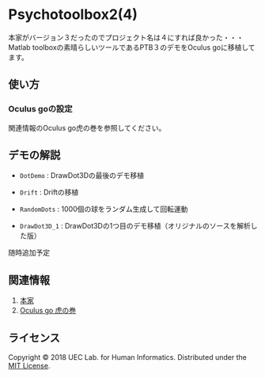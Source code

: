 Psychotoolbox2(4)
======================
本家がバージョン３だったのでプロジェクト名は４にすれば良かった・・・  
Matlab toolboxの素晴らしいツールであるPTB３のデモをOculus goに移植してます。  
 
使い方
------
### Oculus goの設定 ###
関連情報のOculus go虎の巻を参照してください。  
 
デモの解説
---------------- 
+   `DotDemo` :
    DrawDot3Dの最後のデモ移植
 
+   `Drift` :
    Driftの移植

+   `RandomDots` : 
    1000個の球をランダム生成して回転運動

+   `DrawDot3D_1` :
    DrawDot3Dの1つ目のデモ移植（オリジナルのソースを解析した版）

随時追加予定  
 
関連情報
--------
1. [本家](http://psychtoolbox.org/ "本家サイト")
2. [Oculus go 虎の巻](https://docs.google.com/document/d/1zq_VRRCHC9H7wHtGXEo5scwQjBiOe-nZJMAlmykQms0/edit?usp=sharing "Google Docs")
  
ライセンス
----------
Copyright &copy; 2018 UEC Lab. for Human Informatics.
Distributed under the [MIT License][mit].  
 
[MIT]: http://www.opensource.org/licenses/mit-license.php  
